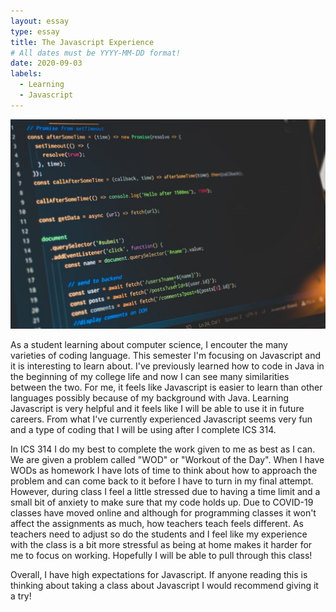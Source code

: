 ```yaml
---
layout: essay
type: essay
title: The Javascript Experience
# All dates must be YYYY-MM-DD format!
date: 2020-09-03
labels:
  - Learning
  - Javascript
---
```


<img class="ui medium right floated rounded image" src="../images/javascript.jpeg">

As a student learning about computer science, I encouter the many varieties of coding language. This semester I'm focusing on Javascript and it is interesting to learn about. I've previously learned how to code in Java in the beginning of my college life and now I can see many similarities between the two. For me, it feels like Javascript is easier to learn than other languages possibly because of my background with Java. Learning Javascript is very helpful and it feels like I will be able to use it in future careers. From what I've currently experienced Javascript seems very fun and a type of coding that I will be using after I complete ICS 314.

In ICS 314 I do my best to complete the work given to me as best as I can. We are given a problem called "WOD" or "Workout of the Day". When I have WODs as homework I have lots of time to think about how to approach the problem and can come back to it before I have to turn in my final attempt. However, during class I feel a little stressed due to having a time limit and a small bit of anxiety to make sure that my code holds up. Due to COVID-19 classes have moved online and although for programming classes it won't affect the assignments as much, how teachers teach feels different. As teachers need to adjust so do the students and I feel like my experience with the class is a bit more stressful as being at home makes it harder for me to focus on working. Hopefully I will be able to pull through this class!

Overall, I have high expectations for Javascript. If anyone reading this is thinking about taking a class about Javascript I would recommend giving it a try! 
